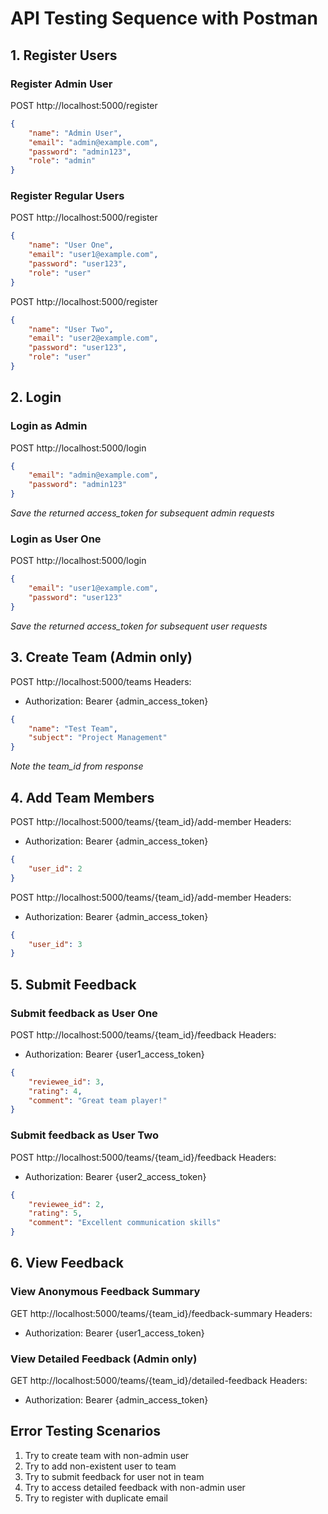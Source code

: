 # API Testing Sequence with Postman

## 1. Register Users
### Register Admin User
POST http://localhost:5000/register
```json
{
    "name": "Admin User",
    "email": "admin@example.com",
    "password": "admin123",
    "role": "admin"
}
```

### Register Regular Users
POST http://localhost:5000/register
```json
{
    "name": "User One",
    "email": "user1@example.com",
    "password": "user123",
    "role": "user"
}
```

POST http://localhost:5000/register
```json
{
    "name": "User Two",
    "email": "user2@example.com",
    "password": "user123",
    "role": "user"
}
```

## 2. Login
### Login as Admin
POST http://localhost:5000/login
```json
{
    "email": "admin@example.com",
    "password": "admin123"
}
```
*Save the returned access_token for subsequent admin requests*

### Login as User One
POST http://localhost:5000/login
```json
{
    "email": "user1@example.com",
    "password": "user123"
}
```
*Save the returned access_token for subsequent user requests*

## 3. Create Team (Admin only)
POST http://localhost:5000/teams
Headers:
- Authorization: Bearer {admin_access_token}
```json
{
    "name": "Test Team",
    "subject": "Project Management"
}
```
*Note the team_id from response*

## 4. Add Team Members
POST http://localhost:5000/teams/{team_id}/add-member
Headers:
- Authorization: Bearer {admin_access_token}
```json
{
    "user_id": 2
}
```

POST http://localhost:5000/teams/{team_id}/add-member
Headers:
- Authorization: Bearer {admin_access_token}
```json
{
    "user_id": 3
}
```

## 5. Submit Feedback
### Submit feedback as User One
POST http://localhost:5000/teams/{team_id}/feedback
Headers:
- Authorization: Bearer {user1_access_token}
```json
{
    "reviewee_id": 3,
    "rating": 4,
    "comment": "Great team player!"
}
```

### Submit feedback as User Two
POST http://localhost:5000/teams/{team_id}/feedback
Headers:
- Authorization: Bearer {user2_access_token}
```json
{
    "reviewee_id": 2,
    "rating": 5,
    "comment": "Excellent communication skills"
}
```

## 6. View Feedback
### View Anonymous Feedback Summary
GET http://localhost:5000/teams/{team_id}/feedback-summary
Headers:
- Authorization: Bearer {user1_access_token}

### View Detailed Feedback (Admin only)
GET http://localhost:5000/teams/{team_id}/detailed-feedback
Headers:
- Authorization: Bearer {admin_access_token}

## Error Testing Scenarios
1. Try to create team with non-admin user
2. Try to add non-existent user to team
3. Try to submit feedback for user not in team
4. Try to access detailed feedback with non-admin user
5. Try to register with duplicate email
